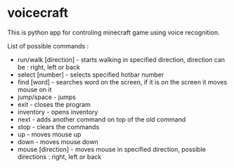 # voicecraft
This is python app for controling minecraft game using voice recognition.

List of possible commands :
* run/walk [direction] - starts walking in specified direction, direction can be : right, left or back
* select [number] - selects specified hotbar number
* find [word] - searches word on the screen, if it is on the screen it moves mouse on it
* jump/space - jumps
* exit - closes the program
* inventory - opens inventory
* next - adds another command on top of the old command
* stop - clears the commands
* up - moves mouse up
* down - moves mouse down
* mouse [direction] - moves mouse in specified direction, possible directions : right, left or back

